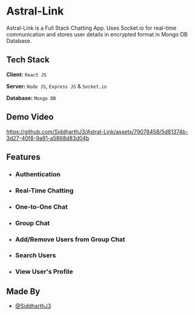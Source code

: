 # Astral-Link

Astral-Link is a Full Stack Chatting App. Uses Socket.io for real-time communication and stores user details in encrypted format in Mongo DB Database.

## Tech Stack

**Client:** `React JS`

**Server:** `Node JS`, `Express JS` & `Socket.io`

**Database:** `Mongo DB`

## Demo Video 

https://github.com/SiddharthJ3/Astral-Link/assets/79078458/5d81374b-3d27-40f8-9a91-a5868d83d04b

## Features 

- ### Authentication
- ### Real-Time Chatting
- ### One-to-One Chat
- ### Group Chat
- ### Add/Remove Users from Group Chat
- ### Search Users
- ### View User's Profile

## Made By
- [@SiddharthJ3](https://github.com/SiddharthJ3)
